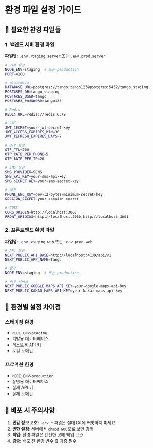 # 환경 파일 설정 가이드

## 📁 필요한 환경 파일들

### 1. 백엔드 서버 환경 파일
**파일명**: `.env.staging.server` 또는 `.env.prod.server`

```bash
# 기본 설정
NODE_ENV=staging  # 또는 production
PORT=4100

# 데이터베이스
DATABASE_URL=postgres://tango:tango123@postgres:5432/tango_staging
POSTGRES_DB=tango_staging
POSTGRES_USER=tango
POSTGRES_PASSWORD=tango123

# Redis
REDIS_URL=redis://redis:6379

# JWT
JWT_SECRET=your-jwt-secret-key
JWT_ACCESS_EXPIRES_MIN=30
JWT_REFRESH_EXPIRES_DAYS=7

# OTP 설정
OTP_TTL=300
OTP_RATE_PER_PHONE=5
OTP_RATE_PER_IP=20

# SMS 설정
SMS_PROVIDER=SENS
SMS_API_KEY=your-sms-api-key
SMS_SECRET_KEY=your-sms-secret-key

# 보안
PHONE_ENC_KEY=dev-32-bytes-minimum-secret-key
SESSION_SECRET=your-session-secret

# CORS
CORS_ORIGIN=http://localhost:3000
FRONT_ORIGINS=http://localhost:3000,http://localhost:3001
```

### 2. 프론트엔드 환경 파일
**파일명**: `.env.staging.web` 또는 `.env.prod.web`

```bash
# API 설정
NEXT_PUBLIC_API_BASE=http://localhost:4100/api/v1
NEXT_PUBLIC_APP_NAME=Tango

# 환경
NODE_ENV=staging  # 또는 production

# 외부 서비스
NEXT_PUBLIC_GOOGLE_MAPS_API_KEY=your-google-maps-api-key
NEXT_PUBLIC_KAKAO_MAPS_API_KEY=your-kakao-maps-api-key
```

## 🔧 환경별 설정 차이점

### 스테이징 환경
- `NODE_ENV=staging`
- 개발용 데이터베이스
- 테스트용 API 키
- 로컬 도메인

### 프로덕션 환경
- `NODE_ENV=production`
- 운영용 데이터베이스
- 실제 API 키
- 실제 도메인

## 📝 배포 시 주의사항

1. **민감 정보 보호**: `.env.*` 파일은 절대 Git에 커밋하지 마세요
2. **권한 설정**: 서버에서 `chmod 600`으로 보안 강화
3. **백업**: 환경 파일은 안전한 곳에 백업 보관
4. **검증**: 배포 전 환경 변수 값 검증 필수























